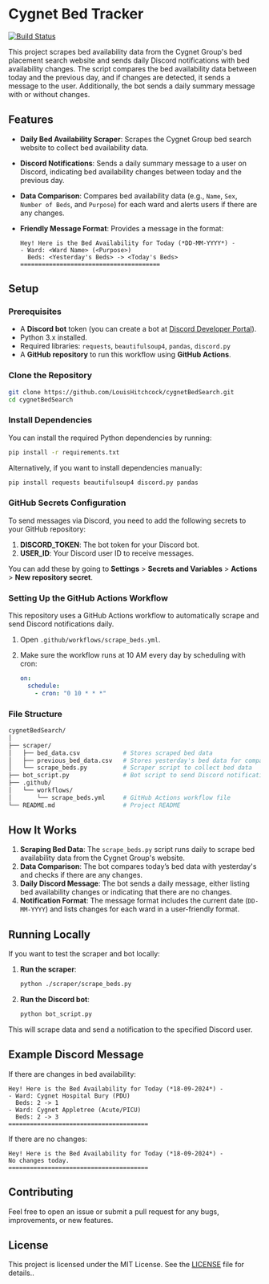 
# Cygnet Bed Tracker

[![Build Status](https://github.com/louishitchcock/cygnetBedSearch/actions/workflows/scrape_beds.yml/badge.svg)](https://github.com/louishitchcock/cygnetBedSearch/actions)

This project scrapes bed availability data from the Cygnet Group's bed placement search website and sends daily Discord notifications with bed availability changes. The script compares the bed availability data between today and the previous day, and if changes are detected, it sends a message to the user. Additionally, the bot sends a daily summary message with or without changes.

## Features
- **Daily Bed Availability Scraper**: Scrapes the Cygnet Group bed search website to collect bed availability data.
- **Discord Notifications**: Sends a daily summary message to a user on Discord, indicating bed availability changes between today and the previous day.
- **Data Comparison**: Compares bed availability data (e.g., `Name`, `Sex`, `Number of Beds`, and `Purpose`) for each ward and alerts users if there are any changes.
- **Friendly Message Format**: Provides a message in the format:
  
  ```
  Hey! Here is the Bed Availability for Today (*DD-MM-YYYY*) -
  - Ward: <Ward Name> (<Purpose>)
    Beds: <Yesterday's Beds> -> <Today's Beds>
  =======================================
  ```

## Setup

### Prerequisites

- A **Discord bot** token (you can create a bot at [Discord Developer Portal](https://discord.com/developers/applications)).
- Python 3.x installed.
- Required libraries: `requests`, `beautifulsoup4`, `pandas`, `discord.py`
- A **GitHub repository** to run this workflow using **GitHub Actions**.

### Clone the Repository

```bash
git clone https://github.com/LouisHitchcock/cygnetBedSearch.git
cd cygnetBedSearch
```

### Install Dependencies

You can install the required Python dependencies by running:

```bash
pip install -r requirements.txt
```

Alternatively, if you want to install dependencies manually:

```bash
pip install requests beautifulsoup4 discord.py pandas
```

### GitHub Secrets Configuration

To send messages via Discord, you need to add the following secrets to your GitHub repository:

1. **DISCORD_TOKEN**: The bot token for your Discord bot.
2. **USER_ID**: Your Discord user ID to receive messages.

You can add these by going to **Settings** > **Secrets and Variables** > **Actions** > **New repository secret**.

### Setting Up the GitHub Actions Workflow

This repository uses a GitHub Actions workflow to automatically scrape and send Discord notifications daily.

1. Open `.github/workflows/scrape_beds.yml`.
2. Make sure the workflow runs at 10 AM every day by scheduling with cron:

   ```yaml
   on:
     schedule:
       - cron: "0 10 * * *"
   ```

### File Structure

```bash
cygnetBedSearch/
│
├── scraper/
│   ├── bed_data.csv            # Stores scraped bed data
│   ├── previous_bed_data.csv   # Stores yesterday's bed data for comparison
│   └── scrape_beds.py          # Scraper script to collect bed data
├── bot_script.py               # Bot script to send Discord notifications
├── .github/
│   └── workflows/
│       └── scrape_beds.yml     # GitHub Actions workflow file
└── README.md                   # Project README
```

## How It Works

1. **Scraping Bed Data**: The `scrape_beds.py` script runs daily to scrape bed availability data from the Cygnet Group's website.
2. **Data Comparison**: The bot compares today’s bed data with yesterday's and checks if there are any changes.
3. **Daily Discord Message**: The bot sends a daily message, either listing bed availability changes or indicating that there are no changes.
4. **Notification Format**: The message format includes the current date (`DD-MM-YYYY`) and lists changes for each ward in a user-friendly format.

## Running Locally

If you want to test the scraper and bot locally:

1. **Run the scraper**:
   ```bash
   python ./scraper/scrape_beds.py
   ```

2. **Run the Discord bot**:
   ```bash
   python bot_script.py
   ```

This will scrape data and send a notification to the specified Discord user.

## Example Discord Message

If there are changes in bed availability:

```
Hey! Here is the Bed Availability for Today (*18-09-2024*) -
- Ward: Cygnet Hospital Bury (PDU)
  Beds: 2 -> 1
- Ward: Cygnet Appletree (Acute/PICU)
  Beds: 2 -> 3
=======================================
```

If there are no changes:

```
Hey! Here is the Bed Availability for Today (*18-09-2024*) -
No changes today.
=======================================
```

## Contributing

Feel free to open an issue or submit a pull request for any bugs, improvements, or new features.

## License

This project is licensed under the MIT License. See the [LICENSE](LICENSE) file for details..
